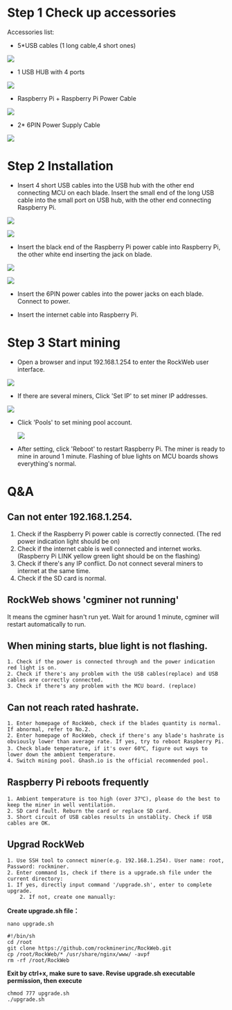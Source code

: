 # Step 1  Check up accessoriesAccessories list:* 5*USB cables (1 long cable,4 short ones)![](http://rm-img.b0.upaiyun.com/rockminer.com/images/handbook/usblines.png)* 1 USB HUB with 4 ports![](http://rm-img.b0.upaiyun.com/rockminer.com/images/handbook/usbhub.png)* Raspberry Pi + Raspberry Pi Power Cable![](http://rm-img.b0.upaiyun.com/rockminer.com/images/handbook/raspberrypi.png)* 2* 6PIN Power Supply Cable ![](http://rm-img.b0.upaiyun.com/rockminer.com/images/handbook/psulines.png)# Step 2 Installation* Insert 4 short USB cables into the USB hub with the other end connecting MCU on each blade. Insert the small end of the long USB cable into the small port on USB hub, with the other end connecting Raspberry Pi.   ![](http://rm-img.b0.upaiyun.com/rockminer.com/images/handbook/usbhub2.png)  ![](http://rm-img.b0.upaiyun.com/rockminer.com/images/handbook/usbmculine.png)  * Insert the black end of the Raspberry Pi power cable into Raspberry Pi, the other white end inserting the jack on blade.  ![](http://rm-img.b0.upaiyun.com/rockminer.com/images/handbook/redline.png)  ![](http://rm-img.b0.upaiyun.com/rockminer.com/images/handbook/raspberrypiotherend.png)* Insert the 6PIN power cables into the power jacks on each blade. Connect to power. * Insert the internet cable into Raspberry Pi. # Step 3 Start mining * Open a browser and input 192.168.1.254 to enter the RockWeb user interface.    ![](http://rm-img.b0.upaiyun.com/rockminer.com/images/handbook/rockwebip.png) * If there are several miners, Click 'Set IP' to set miner IP addresses.    ![](http://rm-img.b0.upaiyun.com/rockminer.com/images/handbook/rockwebsetip.png) * Click 'Pools' to set mining pool account.      ![](http://rm-img.b0.upaiyun.com/rockminer.com/images/handbook/rockwebsetpools.png) * After setting, click 'Reboot' to restart Raspberry Pi. The miner is ready to mine in around 1 minute. Flashing of blue lights on MCU boards shows everything's normal. # Q&A## Can not enter 192.168.1.254.   1. Check if the Raspberry Pi power cable is correctly connected. (The red power indication light should be on)   2. Check if the internet cable is well connected and internet works. (Raspberry Pi LINK yellow green light should be on the flashing)   3. Check if there's any IP conflict. Do not connect several miners to internet at the same time.   4. Check if the SD card is normal.## RockWeb shows 'cgminer not running'It means the cgminer hasn't run yet. Wait for around 1 minute, cgminer will restart automatically to run. ## When mining starts, blue light is not flashing.    1. Check if the power is connected through and the power indication red light is on.     2. Check if there's any problem with the USB cables(replace) and USB cables are correctly connected.    3. Check if there's any problem with the MCU board. (replace)    ## Can not reach rated hashrate.    1. Enter homepage of RockWeb, check if the blades quantity is normal. If abnormal, refer to No.2.     2. Enter homepage of RockWeb, check if there's any blade's hashrate is obviously lower than average rate. If yes, try to reboot Raspberry Pi.     3. Check blade temperature, if it's over 60℃, figure out ways to lower down the ambient temperature.     4. Switch mining pool. Ghash.io is the official recommended pool.     ## Raspberry Pi reboots frequently    1. Ambient temperature is too high (over 37℃), please do the best to keep the miner in well ventilation.    2. SD card fault. Reburn the card or replace SD card.    3. Short circuit of USB cables results in unstablity. Check if USB cables are OK.     ## Upgrad RockWeb    1. Use SSH tool to connect miner(e.g. 192.168.1.254). User name: root, Password: rockminer.    2. Enter command 1s, check if there is a upgrade.sh file under the current directory:	1. If yes, directly input command '/upgrade.sh', enter to complete upgrade.        2. If not, create one manually:**Create upgrade.sh file：**			```nano upgrade.sh``````#!/bin/shcd /rootgit clone https://github.com/rockminerinc/RockWeb.gitcp /root/RockWeb/* /usr/share/nginx/www/ -avpfrm -rf /root/RockWeb```**Exit by ctrl+x, make sure to save. Revise upgrade.sh executable permission, then execute**		```chmod 777 upgrade.sh./upgrade.sh```